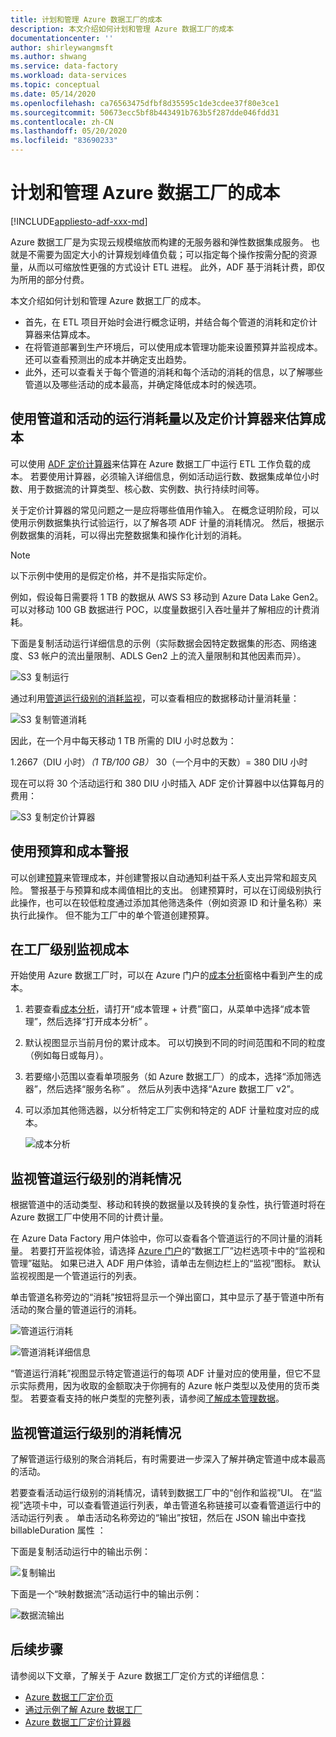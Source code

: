 ```yaml
---
title: 计划和管理 Azure 数据工厂的成本
description: 本文介绍如何计划和管理 Azure 数据工厂的成本
documentationcenter: ''
author: shirleywangmsft
ms.author: shwang
ms.service: data-factory
ms.workload: data-services
ms.topic: conceptual
ms.date: 05/14/2020
ms.openlocfilehash: ca76563475dfbf8d35595c1de3cdee37f80e3ce1
ms.sourcegitcommit: 50673ecc5bf8b443491b763b5f287dde046fdd31
ms.contentlocale: zh-CN
ms.lasthandoff: 05/20/2020
ms.locfileid: "83690233"
---
```

# <a name="plan-and-manage-costs-for-azure-data-factory"></a>计划和管理 Azure 数据工厂的成本

[!INCLUDE[appliesto-adf-xxx-md](includes/appliesto-adf-xxx-md.md)]

Azure 数据工厂是为实现云规模缩放而构建的无服务器和弹性数据集成服务。  也就是不需要为固定大小的计算规划峰值负载；可以指定每个操作按需分配的资源量，从而以可缩放性更强的方式设计 ETL 进程。 此外，ADF 基于消耗计费，即仅为所用的部分付费。

本文介绍如何计划和管理 Azure 数据工厂的成本。

*   首先，在 ETL 项目开始时会进行概念证明，并结合每个管道的消耗和定价计算器来估算成本。
*   在将管道部署到生产环境后，可以使用成本管理功能来设置预算并监视成本。 还可以查看预测出的成本并确定支出趋势。
*   此外，还可以查看关于每个管道的消耗和每个活动的消耗的信息，以了解哪些管道以及哪些活动的成本最高，并确定降低成本时的候选项。

## <a name="estimate-costs-using-pipeline-and-activity-run-consumption-and-pricing-calculator"></a>使用管道和活动的运行消耗量以及定价计算器来估算成本

可以使用 [ADF 定价计算器](https://azure.microsoft.com/pricing/calculator/?service=data-factory)来估算在 Azure 数据工厂中运行 ETL 工作负载的成本。  若要使用计算器，必须输入详细信息，例如活动运行数、数据集成单位小时数、用于数据流的计算类型、核心数、实例数、执行持续时间等。

关于定价计算器的常见问题之一是应将哪些值用作输入。  在概念证明阶段，可以使用示例数据集执行试验运行，以了解各项 ADF 计量的消耗情况。  然后，根据示例数据集的消耗，可以得出完整数据集和操作化计划的消耗。

> [!NOTE]
> 以下示例中使用的是假定价格，并不是指实际定价。

例如，假设每日需要将 1 TB 的数据从 AWS S3 移动到 Azure Data Lake Gen2。  可以对移动 100 GB 数据进行 POC，以度量数据引入吞吐量并了解相应的计费消耗。

下面是复制活动运行详细信息的示例（实际数据会因特定数据集的形态、网络速度、S3 帐户的流出量限制、ADLS Gen2 上的流入量限制和其他因素而异）。

![S3 复制运行](media/plan-manage-costs/s3-copy-run-details.png)

通过利用[管道运行级别的消耗监视](#monitor-consumption-at-pipeline-run-level)，可以查看相应的数据移动计量消耗量：

![S3 复制管道消耗](media/plan-manage-costs/s3-copy-pipeline-consumption.png)

因此，在一个月中每天移动 1 TB 所需的 DIU 小时总数为：

1.2667（DIU 小时）*（1 TB/100 GB）* 30（一个月中的天数）= 380 DIU 小时

现在可以将 30 个活动运行和 380 DIU 小时插入 ADF 定价计算器中以估算每月的费用：

![S3 复制定价计算器](media/plan-manage-costs/s3-copy-pricing-calculator.png)

## <a name="use-budgets-and-cost-alerts"></a>使用预算和成本警报

可以创建[预算](https://docs.microsoft.com/azure/cost-management/tutorial-acm-create-budgets)来管理成本，并创建警报以自动通知利益干系人支出异常和超支风险。  警报基于与预算和成本阈值相比的支出。  创建预算时，可以在订阅级别执行此操作，也可以在较低粒度通过添加其他筛选条件（例如资源 ID 和计量名称）来执行此操作。  但不能为工厂中的单个管道创建预算。

## <a name="monitor-costs-at-factory-level"></a>在工厂级别监视成本

开始使用 Azure 数据工厂时，可以在 Azure 门户的[成本分析](https://docs.microsoft.com/azure/cost-management/quick-acm-cost-analysis)窗格中看到产生的成本。

1. 若要查看[成本分析](https://docs.microsoft.com/azure/cost-management/quick-acm-cost-analysis)，请打开“成本管理 + 计费”窗口，从菜单中选择“成本管理”，然后选择“打开成本分析”  。
2. 默认视图显示当前月份的累计成本。  可以切换到不同的时间范围和不同的粒度（例如每日或每月）。
3. 若要缩小范围以查看单项服务（如 Azure 数据工厂）的成本，选择“添加筛选器”，然后选择“服务名称” 。  然后从列表中选择“Azure 数据工厂 v2”。
4. 可以添加其他筛选器，以分析特定工厂实例和特定的 ADF 计量粒度对应的成本。

   ![成本分析](media/plan-manage-costs/cost-analysis.png)

## <a name="monitor-consumption-at-pipeline-run-level"></a>监视管道运行级别的消耗情况

根据管道中的活动类型、移动和转换的数据量以及转换的复杂性，执行管道时将在 Azure 数据工厂中使用不同的计费计量。

在 Azure Data Factory 用户体验中，你可以查看各个管道运行的不同计量的消耗量。 若要打开监视体验，请选择 [Azure 门户](https://portal.azure.com/)的“数据工厂”边栏选项卡中的“监视和管理”磁贴。 如果已进入 ADF 用户体验，请单击左侧边栏上的“监视”图标。 默认监视视图是一个管道运行的列表。

单击管道名称旁边的“消耗”按钮将显示一个弹出窗口，其中显示了基于管道中所有活动的聚合量的管道运行的消耗。

![管道运行消耗](media/plan-manage-costs/pipeline-run-consumption.png)

![管道消耗详细信息](media/plan-manage-costs/pipeline-consumption-details.png)

“管道运行消耗”视图显示特定管道运行的每项 ADF 计量对应的使用量，但它不显示实际费用，因为收取的金额取决于你拥有的 Azure 帐户类型以及使用的货币类型。  若要查看支持的帐户类型的完整列表，请参阅[了解成本管理数据](https://docs.microsoft.com/azure/cost-management-billing/costs/understand-cost-mgt-data)。

## <a name="monitor-consumption-at-activity-run-level"></a>监视管道运行级别的消耗情况
了解管道运行级别的聚合消耗后，有时需要进一步深入了解并确定管道中成本最高的活动。

若要查看活动运行级别的消耗情况，请转到数据工厂中的“创作和监视”UI。 在“监视”选项卡中，可以查看管道运行列表，单击管道名称链接可以查看管道运行中的活动运行列表 。  单击活动名称旁边的“输出”按钮，然后在 JSON 输出中查找 billableDuration 属性 ：

下面是复制活动运行中的输出示例：

![复制输出](media/plan-manage-costs/copy-output.png)

下面是一个“映射数据流”活动运行中的输出示例：

![数据流输出](media/plan-manage-costs/dataflow-output.png)

## <a name="next-steps"></a>后续步骤

请参阅以下文章，了解关于 Azure 数据工厂定价方式的详细信息：

- [Azure 数据工厂定价页](https://azure.microsoft.com/pricing/details/data-factory/ssis/)
- [通过示例了解 Azure 数据工厂](https://docs.microsoft.com/azure/data-factory/pricing-concepts)
- [Azure 数据工厂定价计算器](https://azure.microsoft.com/pricing/calculator/?service=data-factory)

